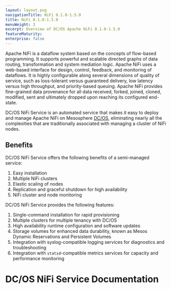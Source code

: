 ```yaml
---
layout: layout.pug
navigationTitle: NiFi 0.1.0-1.5.0
title: NiFi 0.1.0-1.5.0
menuWeight: 3
excerpt: Overview of DC/OS Apache NiFi 0.1.0-1.5.0
featureMaturity:
enterprise: false
---
```


Apache NiFi is a dataflow system based on the concepts of flow-based programming. It supports powerful and scalable directed graphs of data routing, transformation and system mediation logic. Apache NiFi uses a web-based interface for design, control, feedback, and monitoring of dataflows. It is highly configurable along several dimensions of quality of service, such as loss-tolerant versus guaranteed delivery, low latency versus high throughput, and priority-based queuing. Apache NiFi provides fine-grained data provenance for all data received, forked, joined, cloned, modified, sent and ultimately dropped upon reaching its configured end-state.

DC/OS NiFi Service is an automated service that makes it easy to deploy and manage Apache NiFi on Mesosphere [DC/OS](https://mesosphere.com/product/), eliminating nearly all the complexities that are traditionally associated with managing a cluster of NiFi nodes.

## Benefits

DC/OS NiFi Service offers the following benefits of a semi-managed service:

1. Easy installation
2. Multiple NiFi clusters
3. Elastic scaling of nodes
4. Replication and graceful shutdown for high availability
5. NiFi cluster and node monitoring

DC/OS NiFi Service provides the following features:

1. Single-command installation for rapid provisioning
2. Multiple clusters for multiple tenancy with DC/OS
3. High availability runtime configuration and software updates
3. Storage volumes for enhanced data durability, known as Mesos Dynamic Reservations and Persistent Volumes
5. Integration with syslog-compatible logging services for diagnostics and troubleshooting
6. Integration with `statsd`-compatible metrics services for capacity and performance monitoring

# DC/OS NiFi Service Documentation
